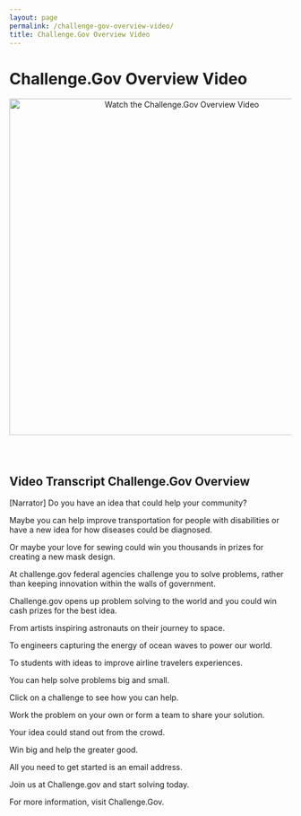 ```yaml
---
layout: page
permalink: /challenge-gov-overview-video/
title: Challenge.Gov Overview Video
---
```


# Challenge.Gov Overview Video
 <div class="video video-css tablet:grid-col" style="padding-bottom: 40px; text-align: center;"><a href="https://www.youtube.com/watch?v=zb3y3T17jb8" target="_blank"><img src="{{ site.baseurl }}/assets/images/video-placeholder.png" alt="Watch the Challenge.Gov Overview Video" width="600"></a></div>     

<!-- <iframe width="560" height="315" src="https://www.youtube.com/embed/zb3y3T17jb8" title="Overview of the Challenge.Gov initative" frameborder="0" allow="accelerometer; autoplay; clipboard-write; encrypted-media; gyroscope; picture-in-picture; web-share" allowfullscreen></iframe> -->

## Video Transcript Challenge.Gov Overview

[Narrator] Do you have an idea that could help your community?

Maybe you can help improve transportation for people with disabilities or have a new idea for how diseases could be diagnosed.

Or maybe your love for sewing could win you thousands in prizes for creating a new mask design.

At challenge.gov federal agencies challenge you to solve problems, rather than keeping innovation within the walls of government.

Challenge.gov opens up problem solving to the world and you could win cash prizes for the best idea.

From artists inspiring astronauts on their journey to space.

To engineers capturing the energy of ocean waves to power our world.

To students with ideas to improve airline travelers experiences.

You can help solve problems big and small.

Click on a challenge to see how you can help.

Work the problem on your own or form a team to share your solution.

Your idea could stand out from the crowd.

Win big and help the greater good.

All you need to get started is an email address.

Join us at Challenge.gov and start solving today.

For more information, visit Challenge.Gov.

